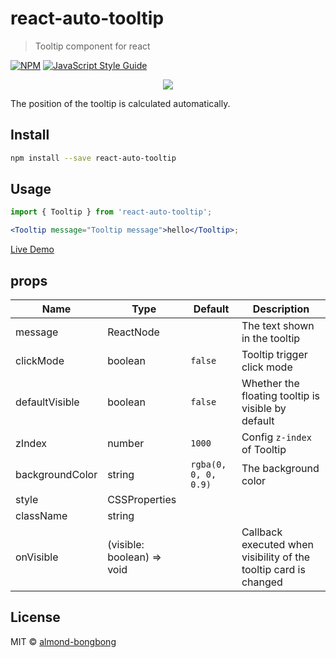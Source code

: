 # react-auto-tooltip

> Tooltip component for react

[![NPM](https://img.shields.io/npm/v/react-auto-tooltip.svg)](https://www.npmjs.com/package/react-auto-tooltip) [![JavaScript Style Guide](https://img.shields.io/badge/code_style-standard-brightgreen.svg)](https://standardjs.com)

<p align="center">
    <img src="https://res.cloudinary.com/dfyuv19ig/image/upload/v1583760203/github/react-interaction-tooltip_qr7ezi.gif" />
</p>

The position of the tooltip is calculated automatically.

## Install

```bash
npm install --save react-auto-tooltip
```

## Usage

```jsx
import { Tooltip } from 'react-auto-tooltip';

<Tooltip message="Tooltip message">hello</Tooltip>;
```

[Live Demo](https://almond-bongbong.github.io/react-auto-tooltip)

## props

| Name            | Type                       | Default              | Description                                                      |
| --------------- | -------------------------- | -------------------- | ---------------------------------------------------------------- |
| message         | ReactNode                  |                      | The text shown in the tooltip                                    |
| clickMode      | boolean                    | `false`              | Tooltip trigger click mode                                       |
| defaultVisible  | boolean                    | `false`              | Whether the floating tooltip is visible by default               |
| zIndex          | number                     | `1000`               | Config `z-index` of Tooltip                                      |
| backgroundColor | string                     | `rgba(0, 0, 0, 0.9)` | The background color                                             |
| style           | CSSProperties              |                      |                                                                  |
| className       | string                     |                      |                                                                  |
| onVisible       | (visible: boolean) => void |                      | Callback executed when visibility of the tooltip card is changed |

## License

MIT © [almond-bongbong](https://github.com/almond-bongbong)
